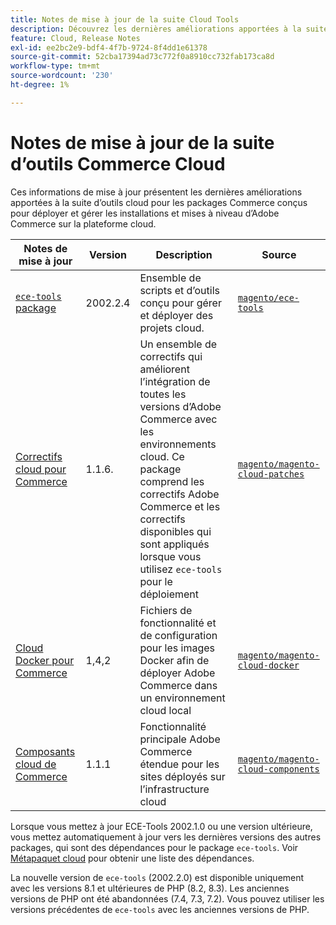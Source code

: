 ```yaml
---
title: Notes de mise à jour de la suite Cloud Tools
description: Découvrez les dernières améliorations apportées à la suite d’outils cloud pour Adobe Commerce.
feature: Cloud, Release Notes
exl-id: ee2bc2e9-bdf4-4f7b-9724-8f4dd1e61378
source-git-commit: 52cba17394ad73c772f0a8910cc732fab173ca8d
workflow-type: tm+mt
source-wordcount: '230'
ht-degree: 1%

---
```


# Notes de mise à jour de la suite d’outils Commerce Cloud

Ces informations de mise à jour présentent les dernières améliorations apportées à la suite d’outils cloud pour les packages Commerce conçus pour déployer et gérer les installations et mises à niveau d’Adobe Commerce sur la plateforme cloud.

| Notes de mise à jour | Version | Description | Source |
| ----------------- |-----------| ---------------------------------------- | --------------------------- |
| [`ece-tools` package](ece-tools-package.md) | 2002.2.4 | Ensemble de scripts et d’outils conçu pour gérer et déployer des projets cloud. | [`magento/ece-tools`](https://github.com/magento/ece-tools/tree/2002.2.4) |
| [Correctifs cloud pour Commerce](cloud-patches.md) | 1.1.6. | Un ensemble de correctifs qui améliorent l’intégration de toutes les versions d’Adobe Commerce avec les environnements cloud. Ce package comprend les correctifs Adobe Commerce et les correctifs disponibles qui sont appliqués lorsque vous utilisez `ece-tools` pour le déploiement | [`magento/magento-cloud-patches`](https://github.com/magento/magento-cloud-patches/tree/1.1.6) |
| [ Cloud Docker pour Commerce ](cloud-docker.md) | 1,4,2 | Fichiers de fonctionnalité et de configuration pour les images Docker afin de déployer Adobe Commerce dans un environnement cloud local | [`magento/magento-cloud-docker`](https://github.com/magento/magento-cloud-docker/tree/1.4.1) |
| [Composants cloud de Commerce](cloud-components.md) | 1.1.1 | Fonctionnalité principale Adobe Commerce étendue pour les sites déployés sur l’infrastructure cloud | [`magento/magento-cloud-components`](https://github.com/magento/magento-cloud-components/tree/1.1.1) |

Lorsque vous mettez à jour ECE-Tools 2002.1.0 ou une version ultérieure, vous mettez automatiquement à jour vers les dernières versions des autres packages, qui sont des dépendances pour le package `ece-tools`. Voir [Métapaquet cloud](../development/overview.md#cloud-metapackage) pour obtenir une liste des dépendances.

La nouvelle version de `ece-tools` (2002.2.0) est disponible uniquement avec les versions 8.1 et ultérieures de PHP (8.2, 8.3). Les anciennes versions de PHP ont été abandonnées (7.4, 7.3, 7.2). Vous pouvez utiliser les versions précédentes de `ece-tools` avec les anciennes versions de PHP.
